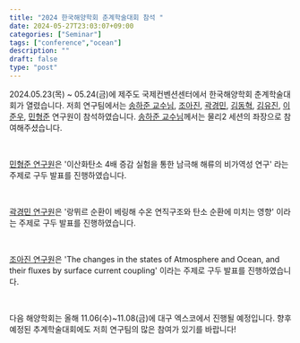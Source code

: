```yaml
---
title: "2024 한국해양학회 춘계학술대회 참석 "
date: 2024-05-27T23:03:07+09:00
categories: ["Seminar"]
tags: ["conference","ocean"]
description: ""
draft: false
type: "post"
---
```



2024.05.23(목) ~ 05.24(금)에 제주도 국제컨벤션센터에서 한국해양학회 춘계학술대회가 열렸습니다. 저희 연구팀에서는 [송하준 교수님](/group/hajoonsong/#anchor), [조아진](/group/ajincho/#anchor), [곽경민](/group/kyungminkwak/#anchor), [김동혁](/group/dhkim/#anchor), [김유진](/group/yujinkim/#anchor), [이준우](/group/joonwoolee/#anchor), [민형준](/group/hyungjoonmin/#anchor)  연구원이 참석하였습니다. 
[송하준 교수님](/group/hajoonsong/#anchor)께서는 물리2 세션의 좌장으로 참여해주셨습니다.  

<div class='image'>
<img src="/images/news/kaost_2024_1.png" class="img-responsive; width:50%;" alt="">
</div>
<br>

[민형준 연구원](/group/hyungjoonmin/#anchor)은 '이산화탄소 4배 증감 실험을 통한 남극해 해류의 비가역성 연구' 라는 주제로 구두 발표를 진행하였습니다.
<div class='image'>
<img src="/images/news/kaost_hjmin_2024.png" class="img-responsive; width:50%;" alt="">
</div>
<br>

[곽경민 연구원](/group/kyungminkwak/#anchor)은 '랑뮈르 순환이 베링해 수온 연직구조와 탄소 순환에 미치는 영향' 이라는 주제로 구두 발표를 진행하였습니다. 
<div class='image'>
<img src="/images/news/kaost_kmkwak_2024.png" class="img-responsive; width:50%;" alt="">
</div>
<br>

[조아진 연구원](/group/ajincho/#anchor)은 'The changes in the states of Atmosphere and Ocean, and their fluxes by surface current coupling' 이라는 주제로 구두 발표를 진행하였습니다. 
<div class='image'>
<img src="/images/news/kaost_ajin_2024.png" class="img-responsive; width:50%;" alt="">
</div>
<br>

다음 해양학회는 올해 11.06(수)~11.08(금)에 대구 엑스코에서 진행될 예정입니다. 향후 예정된 추계학술대회에도 저희 연구팀의 많은 참여가 있기를 바랍니다!
